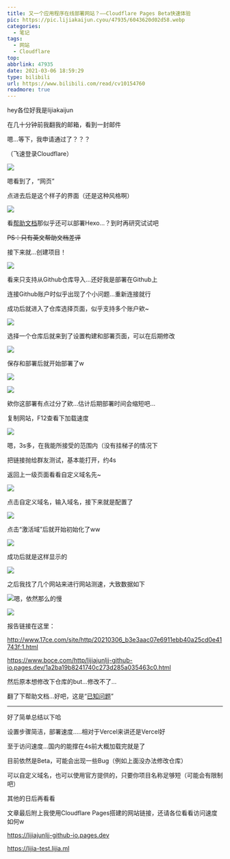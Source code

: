 ```yaml
---
title: 又一个应用程序在线部署网站？——Cloudflare Pages Beta快速体验
pic: https://pic.lijiakaijun.cyou/47935/6043620d02d58.webp
categories:
  - 笔记
tags:
  - 网站
  - Cloudflare
top:
abbrlink: 47935
date: 2021-03-06 18:59:29
type: bilibili
url: https://www.bilibili.com/read/cv10154760
readmore: true
---
```


hey各位好我是lijiakaijun

在几十分钟前我翻我的邮箱，看到一封邮件

嗯...等下，我申请通过了？？？

（飞速登录Cloudflare）

![](https://pic.lijiakaijun.cyou/47935/6043619962dcd.webp)

嗯看到了，“网页”

点进去后是这个样子的界面（还是这种风格啊）

![](https://pic.lijiakaijun.cyou/47935/6043620d02d58.webp)

看[帮助文档](https://developers.cloudflare.com/pages/how-to)那似乎还可以部署Hexo...？到时再研究试试吧

~~PS：只有英文帮助文档差评~~

接下来就...创建项目！

![](https://pic.lijiakaijun.cyou/47935/60436299914d8.webp)

看来只支持从Github仓库导入...还好我是部署在Github上

连接Github账户时似乎出现了个小问题...重新连接就行

成功后就进入了仓库选择页面，似乎支持多个账户欸~

![](https://pic.lijiakaijun.cyou/47935/604363782697d.webp)

选择一个仓库后就来到了设置构建和部署页面，可以在后期修改

![](https://pic.lijiakaijun.cyou/47935/604363d60d475.webp)

保存和部署后就开始部署了w

![](https://pic.lijiakaijun.cyou/47935/60436464a91f1.webp)

![](https://pic.lijiakaijun.cyou/47935/6043649bcd537.webp)

欸你这部署有点过分了欸...估计后期部署时间会缩短吧...

复制网站，F12查看下加载速度

![](https://pic.lijiakaijun.cyou/47935/604364e7cc5b8.webp)

嗯，3s多，在我能所接受的范围内（没有挂梯子的情况下

把链接抛给群友测试，基本能打开，约4s

返回上一级页面看看自定义域名先~

![](https://pic.lijiakaijun.cyou/47935/6043657cb2ade.webp)

点击自定义域名，输入域名，接下来就是配置了

![](https://pic.lijiakaijun.cyou/47935/rjw2KWBiHFCA1VN.webp)

点击“激活域”后就开始初始化了ww

![](https://pic.lijiakaijun.cyou/47935/imk9wIaWvLheDRA.webp)

成功后就是这样显示的

![](https://pic.lijiakaijun.cyou/47935/ox2XENyeacLVU8R.webp)

之后我找了几个网站来进行网站测速，大致数据如下

![嗯，依然那么的慢](https://pic.lijiakaijun.cyou/47935/gW52yNOfGIBdzVX.webp)

![](https://pic.lijiakaijun.cyou/47935/hoRnUigtDjTVyOB.webp)

报告链接在这里：

http://www.17ce.com/site/http/20210306_b3e3aac07e6911ebb40a25cd0e41743f:1.html

https://www.boce.com/http/lijiajunljj-github-io.pages.dev/1a2ba19b8241740c273d285a035463c0.html

然后原本想修改下仓库的but...修改不了...

翻了下帮助文档...好吧，这是“[已知问题](https://developers.cloudflare.com/pages/platform/known-issues)”

---

好了简单总结以下哈

设置步骤简洁，部署速度.....相对于Vercel来讲还是Vercel好

至于访问速度...国内的能撑在4s前大概加载完就是了

目前依然是Beta，可能会出现一些Bug（例如上面没办法修改仓库）

可以自定义域名，也可以使用官方提供的，只要你项目名称足够短（可能会有限制吧）

其他的日后再看看

文章最后附上我使用Cloudflare Pages搭建的网站链接，还请各位看看访问速度如何w

https://lijiajunljj-github-io.pages.dev

https://lijia-test.lijia.ml